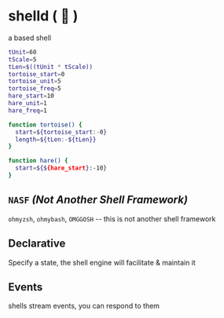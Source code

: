 # shelld ( 🐢 )

a based shell

```bash
tUnit=60
tScale=5
tLen=$((tUnit * tScale))
tortoise_start=0
tortoise_unit=5
tortoise_freq=5
hare_start=10
hare_unit=1
hare_freq=1

function tortoise() {
  start=${tortoise_start:-0}
  length=${tLen:-${tLen}}
}

function hare() {
  start=${${hare_start}:-10}
}
```

## **`NASF`** *(Not Another Shell Framework)*

`ohmyzsh`, `ohmybash`, `OMGGOSH` -- this is not another shell framework

## Declarative

Specify a state, the shell engine will facilitate & maintain it

## Events

shells stream events, you can respond to them
